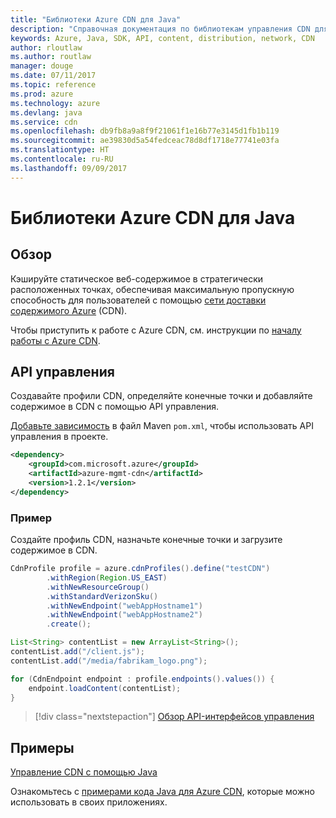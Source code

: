 ```yaml
---
title: "Библиотеки Azure CDN для Java"
description: "Справочная документация по библиотекам управления CDN для Java"
keywords: Azure, Java, SDK, API, content, distribution, network, CDN
author: rloutlaw
ms.author: routlaw
manager: douge
ms.date: 07/11/2017
ms.topic: reference
ms.prod: azure
ms.technology: azure
ms.devlang: java
ms.service: cdn
ms.openlocfilehash: db9fb8a9a8f9f21061f1e16b77e3145d1fb1b119
ms.sourcegitcommit: ae39830d5a54fedceac78d8df1718e77741e03fa
ms.translationtype: HT
ms.contentlocale: ru-RU
ms.lasthandoff: 09/09/2017
---
```

# <a name="azure-cdn-libraries-for-java"></a>Библиотеки Azure CDN для Java

## <a name="overview"></a>Обзор

Кэшируйте статическое веб-содержимое в стратегически расположенных точках, обеспечивая максимальную пропускную способность для пользователей с помощью [сети доставки содержимого Azure](/azure/cdn/cdn-overview) (CDN).

Чтобы приступить к работе с Azure CDN, см. инструкции по [началу работы с Azure CDN](/azure/cdn/cdn-create-new-endpoint).

## <a name="management-api"></a>API управления

Создавайте профили CDN, определяйте конечные точки и добавляйте содержимое в CDN с помощью API управления.

[Добавьте зависимость](https://maven.apache.org/guides/getting-started/index.html#How_do_I_use_external_dependencies) в файл Maven `pom.xml`, чтобы использовать API управления в проекте.

```XML
<dependency>
    <groupId>com.microsoft.azure</groupId>
    <artifactId>azure-mgmt-cdn</artifactId>
    <version>1.2.1</version>
</dependency>
```   

### <a name="example"></a>Пример

Создайте профиль CDN, назначьте конечные точки и загрузите содержимое в CDN.

```java
CdnProfile profile = azure.cdnProfiles().define("testCDN")
        .withRegion(Region.US_EAST)
        .withNewResourceGroup()
        .withStandardVerizonSku()
        .withNewEndpoint("webAppHostname1")
        .withNewEndpoint("webAppHostname2")
        .create();

List<String> contentList = new ArrayList<String>();
contentList.add("/client.js");
contentList.add("/media/fabrikam_logo.png");

for (CdnEndpoint endpoint : profile.endpoints().values()) {
    endpoint.loadContent(contentList);
}
```

> [!div class="nextstepaction"]
> [Обзор API-интерфейсов управления](/java/api/overview/azure/cdn/managementapi)

## <a name="samples"></a>Примеры

[Управление CDN с помощью Java](https://github.com/Azure-Samples/cdn-java-manage-cdn)

Ознакомьтесь с [примерами кода Java для Azure CDN](https://azure.microsoft.com/resources/samples/?platform=java&term=cdn), которые можно использовать в своих приложениях.